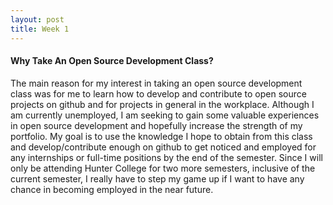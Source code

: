 ```yaml
---
layout: post
title: Week 1
---
```



#### Why Take An Open Source Development Class?  
The main reason for my interest in taking an open source development class was for me to learn how to develop and contribute to open source projects on github and for projects in general in the workplace. Although I am currently unemployed, I am seeking to gain some valuable experiences in open source development and hopefully increase the strength of my portfolio. My goal is to use the knowledge I hope to obtain from this class and develop/contribute enough on github to get noticed and employed for any internships or full-time positions by the end of the semester. Since I will only be attending Hunter College for two more semesters, inclusive of the current semester, I really have to step my game up if I want to have any chance in becoming employed in the near future.  
